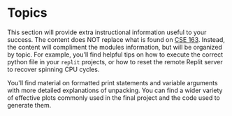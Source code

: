# <i class="fas fa-layer-group fa-fw"></i> Topics

This section will provide extra instructional information useful to your success.
The content does NOT replace what is found on [CSE 163](https://cse163.github.io/book/). Instead, the content
will compliment the modules information, but will be organized by topic. For example, you'll
find helpful tips on how to execute the correct python file in your `replit` projects, or how to
reset the remote Replit server to recover spinning CPU cycles. 

You'll find material on formatted print statements and variable arguments with more detailed
explanations of unpacking. You can find a wider variety of effective plots commonly used in the
final project and the code used to generate them.


```{tableofcontents}
```
